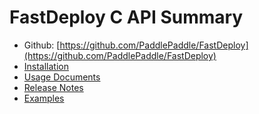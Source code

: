 # FastDeploy C API Summary

- Github: [https://github.com/PaddlePaddle/FastDeploy](https://github.com/PaddlePaddle/FastDeploy)
- [Installation](https://github.com/PaddlePaddle/FastDeploy/blob/develop/docs/en/build_and_install)
- [Usage Documents](https://github.com/PaddlePaddle/FastDeploy/blob/develop/c_api)
- [Release Notes](https://github.com/PaddlePaddle/FastDeploy/releases)
- [Examples](https://github.com/PaddlePaddle/FastDeploy/tree/develop/examples)
